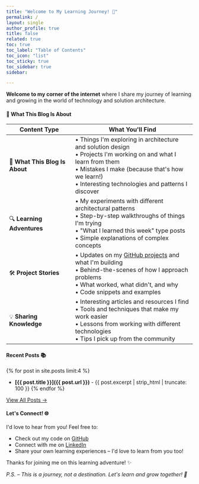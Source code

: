 ```yaml
---
title: "Welcome to My Learning Journey! 🚀"
permalink: /
layout: single
author_profile: true
title: false
related: true
toc: true
toc_label: "Table of Contents"
toc_icon: "list"
toc_sticky: true
toc_sidebar: true
sidebar:

---
```



**Welcome to my corner of the internet** where I share my journey of learning and growing in the world of technology and solution architecture. 

#### 🎯 **What This Blog Is About**

| **Content Type** | **What You'll Find** |
|------------------|---------------------|
| 🎯 **What This Blog Is About** | • Things I'm exploring in architecture and solution design<br>• Projects I'm working on and what I learn from them<br>• Mistakes I make (because that's how we learn!)<br>• Interesting technologies and patterns I discover |
| 🔍 **Learning Adventures** | • My experiments with different architectural patterns<br>• Step-by-step walkthroughs of things I'm trying<br>• "What I learned this week" type posts<br>• Simple explanations of complex concepts |
| 🛠️ **Project Stories** | • Updates on my [GitHub projects](https://github.com/javiator) and what I'm building<br>• Behind-the-scenes of how I approach problems<br>• What worked, what didn't, and why<br>• Code snippets and examples |
| 💡 **Sharing Knowledge** | • Interesting articles and resources I find<br>• Tools and techniques that make my work easier<br>• Lessons from working with different technologies<br>• Tips I pick up from the community |


#### Recent Posts 📚

{% for post in site.posts limit:4 %}
- **[{{ post.title }}]({{ post.url }})** - {{ post.excerpt | strip_html | truncate: 100 }}
{% endfor %}

[View All Posts →](/posts/)

#### Let's Connect! 🌐

I'd love to hear from you! Feel free to:
- Check out my code on [GitHub](https://github.com/javiator)
- Connect with me on [LinkedIn](https://www.linkedin.com/in/amans82/)
- Share your own learning experiences – I'd love to learn from you too!

Thanks for joining me on this learning adventure! ✨

*P.S. – This is a journey, not a destination. Let's learn and grow together! 🚀*
